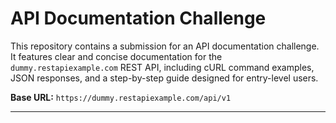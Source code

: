 # API Documentation Challenge

This repository contains a submission for an API documentation challenge. It features clear and concise documentation for the `dummy.restapiexample.com` REST API, including cURL command examples, JSON responses, and a step-by-step guide designed for entry-level users.

**Base URL:** `https://dummy.restapiexample.com/api/v1`

---
